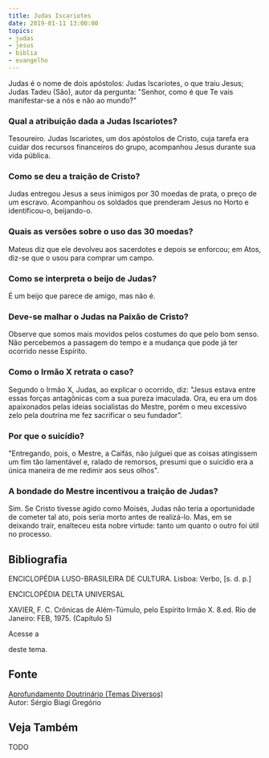 ```yaml
---
title: Judas Iscariotes
date: 2019-01-11 13:00:00
topics: 
- judas
- jesus
- biblia
- evangelho
---
```


Judas é o nome de dois apóstolos: Judas Iscariotes, o que traiu Jesus;
Judas Tadeu (São), autor da pergunta: "Senhor, como é que Te vais
manifestar-se a nós e não ao mundo?"

### Qual a atribuição dada a Judas Iscariotes?
Tesoureiro. Judas Iscariotes, um dos apóstolos de Cristo, cuja tarefa
era cuidar dos recursos financeiros do grupo, acompanhou Jesus durante
sua vida pública.

### Como se deu a traição de Cristo?
Judas entregou Jesus a seus inimigos por 30 moedas de prata, o preço de
um escravo. Acompanhou os soldados que prenderam Jesus no Horto e
identificou-o, beijando-o.

### Quais as versões sobre o uso das 30 moedas?
Mateus diz que ele devolveu aos sacerdotes e depois se enforcou; em
Atos, diz-se que o usou para comprar um campo.

### Como se interpreta o beijo de Judas?
É um beijo que parece de amigo, mas não é.

### Deve-se malhar o Judas na Paixão de Cristo?
Observe que somos mais movidos pelos costumes do que pelo bom senso. Não
percebemos a passagem do tempo e a mudança que pode já ter ocorrido
nesse Espírito.

### Como o Irmão X retrata o caso?
Segundo o Irmão X, Judas, ao explicar o ocorrido, diz: "Jesus estava
entre essas forças antagônicas com a sua pureza imaculada. Ora, eu era
um dos apaixonados pelas ideias socialistas do Mestre, porém o meu
excessivo zelo pela doutrina me fez sacrificar o seu fundador”.

### Por que o suicídio?
"Entregando, pois, o Mestre, a Caifás, não julguei que as coisas
atingissem um fim tão lamentável e, ralado de remorsos, presumi que o
suicídio era a única maneira de me redimir aos seus olhos".

### A bondade do Mestre incentivou a traição de Judas?
Sim. Se Cristo tivesse agido como Moisés, Judas não teria a oportunidade
de cometer tal ato, pois seria morto antes de realizá-lo. Mas, em se
deixando trair, enalteceu esta nobre virtude: tanto um quanto o outro
foi útil no processo.

## Bibliografia

ENCICLOPÉDIA LUSO-BRASILEIRA DE CULTURA. Lisboa: Verbo, \[s. d. p.\]

ENCICLOPÉDIA DELTA UNIVERSAL

XAVIER, F. C. Crônicas de Além-Túmulo, pelo Espírito Irmão X. 8.ed.
Rio de Janeiro: FEB, 1975. (Capítulo 5)

Acesse a

deste tema.

## Fonte
[Aprofundamento Doutrinário (Temas Diversos)](https://sites.google.com/view/aprofundamentodoutrinario/judas-iscariotes)  
Autor: Sérgio Biagi Gregório



## Veja Também
TODO


